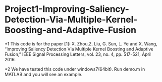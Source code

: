 # Project1-Improving-Saliency-Detection-Via-Multiple-Kernel-Boosting-and-Adaptive-Fusion


*1 This code is for the paper [1]: X. Zhou,Z. Liu, G. Sun, L. Ye and X. Wang, “Improving Saliency Detection Via Multiple Kernel Boosting and Adaptive Fusion,” IEEE Signal Processing Letters, vol. 23, no. 4, pp. 517-521, April 2016.

*2 We have tested this code under windows7(64bit). Run demo.m in MATLAB and you will see an example.
